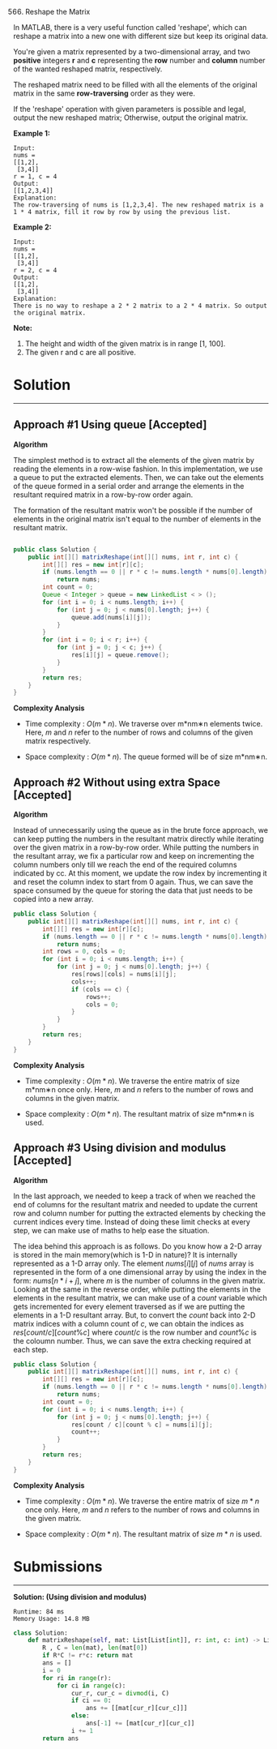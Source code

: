 566. Reshape the Matrix

In MATLAB, there is a very useful function called 'reshape', which can reshape a matrix into a new one with different size but keep its original data.

You're given a matrix represented by a two-dimensional array, and two **positive** integers **r** and **c** representing the **row** number and **column** number of the wanted reshaped matrix, respectively.

The reshaped matrix need to be filled with all the elements of the original matrix in the same **row-traversing** order as they were.

If the 'reshape' operation with given parameters is possible and legal, output the new reshaped matrix; Otherwise, output the original matrix.

**Example 1:**
```
Input: 
nums = 
[[1,2],
 [3,4]]
r = 1, c = 4
Output: 
[[1,2,3,4]]
Explanation:
The row-traversing of nums is [1,2,3,4]. The new reshaped matrix is a 1 * 4 matrix, fill it row by row by using the previous list.
```
**Example 2:**
```
Input: 
nums = 
[[1,2],
 [3,4]]
r = 2, c = 4
Output: 
[[1,2],
 [3,4]]
Explanation:
There is no way to reshape a 2 * 2 matrix to a 2 * 4 matrix. So output the original matrix.
```
**Note:**
1. The height and width of the given matrix is in range [1, 100].
1. The given r and c are all positive.

# Solution
---

## Approach #1 Using queue [Accepted]
**Algorithm**

The simplest method is to extract all the elements of the given matrix by reading the elements in a row-wise fashion. In this implementation, we use a queue to put the extracted elements. Then, we can take out the elements of the queue formed in a serial order and arrange the elements in the resultant required matrix in a row-by-row order again.

The formation of the resultant matrix won't be possible if the number of elements in the original matrix isn't equal to the number of elements in the resultant matrix.

```java

public class Solution {
    public int[][] matrixReshape(int[][] nums, int r, int c) {
        int[][] res = new int[r][c];
        if (nums.length == 0 || r * c != nums.length * nums[0].length)
            return nums;
        int count = 0;
        Queue < Integer > queue = new LinkedList < > ();
        for (int i = 0; i < nums.length; i++) {
            for (int j = 0; j < nums[0].length; j++) {
                queue.add(nums[i][j]);
            }
        }
        for (int i = 0; i < r; i++) {
            for (int j = 0; j < c; j++) {
                res[i][j] = queue.remove();
            }
        }
        return res;
    }
}
```

**Complexity Analysis**

* Time complexity : $O(m*n)$. We traverse over m*nm∗n elements twice. Here, $m$ and $n$ refer to the number of rows and columns of the given matrix respectively.

* Space complexity : $O(m*n)$. The queue formed will be of size m*nm∗n.

## Approach #2 Without using extra Space [Accepted]
**Algorithm**

Instead of unnecessarily using the queue as in the brute force approach, we can keep putting the numbers in the resultant matrix directly while iterating over the given matrix in a row-by-row order. While putting the numbers in the resultant array, we fix a particular row and keep on incrementing the column numbers only till we reach the end of the required columns indicated by cc. At this moment, we update the row index by incrementing it and reset the column index to start from 0 again. Thus, we can save the space consumed by the queue for storing the data that just needs to be copied into a new array.

```java
public class Solution {
    public int[][] matrixReshape(int[][] nums, int r, int c) {
        int[][] res = new int[r][c];
        if (nums.length == 0 || r * c != nums.length * nums[0].length)
            return nums;
        int rows = 0, cols = 0;
        for (int i = 0; i < nums.length; i++) {
            for (int j = 0; j < nums[0].length; j++) {
                res[rows][cols] = nums[i][j];
                cols++;
                if (cols == c) {
                    rows++;
                    cols = 0;
                }
            }
        }
        return res;
    }
}
```

**Complexity Analysis**

* Time complexity : $O(m*n)$. We traverse the entire matrix of size m*nm∗n once only. Here, $m$ and $n$ refers to the number of rows and columns in the given matrix.

* Space complexity : $O(m*n)$. The resultant matrix of size m*nm∗n is used.

## Approach #3 Using division and modulus [Accepted]
**Algorithm**

In the last approach, we needed to keep a track of when we reached the end of columns for the resultant matrix and needed to update the current row and column number for putting the extracted elements by checking the current indices every time. Instead of doing these limit checks at every step, we can make use of maths to help ease the situation.

The idea behind this approach is as follows. Do you know how a 2-D array is stored in the main memory(which is 1-D in nature)? It is internally represented as a 1-D array only. The element $nums[i][j]$ of $nums$ array is represented in the form of a one dimensional array by using the index in the form: $nums[n*i + j]$, where $m$ is the number of columns in the given matrix. Looking at the same in the reverse order, while putting the elements in the elements in the resultant matrix, we can make use of a $count$ variable which gets incremented for every element traversed as if we are putting the elements in a 1-D resultant array. But, to convert the $count$ back into 2-D matrix indices with a column count of $c$, we can obtain the indices as $res[count/c][count\%c]$ where $count/c$ is the row number and $count\%c$ is the coloumn number. Thus, we can save the extra checking required at each step.

```java
public class Solution {
    public int[][] matrixReshape(int[][] nums, int r, int c) {
        int[][] res = new int[r][c];
        if (nums.length == 0 || r * c != nums.length * nums[0].length)
            return nums;
        int count = 0;
        for (int i = 0; i < nums.length; i++) {
            for (int j = 0; j < nums[0].length; j++) {
                res[count / c][count % c] = nums[i][j];
                count++;
            }
        }
        return res;
    }
}
```

**Complexity Analysis**
* Time complexity : $O(m*n)$. We traverse the entire matrix of size $m*n$ once only. Here, $m$ and $n$ refers to the number of rows and columns in the given matrix.

* Space complexity : $O(m*n)$. The resultant matrix of size $m*n$ is used.

# Submissions
---
**Solution: (Using division and modulus)**
```
Runtime: 84 ms
Memory Usage: 14.8 MB
```
```python
class Solution:
    def matrixReshape(self, mat: List[List[int]], r: int, c: int) -> List[List[int]]:
        R , C = len(mat), len(mat[0])
        if R*C != r*c: return mat
        ans = []
        i = 0
        for ri in range(r):
            for ci in range(c):
                cur_r, cur_c = divmod(i, C)
                if ci == 0:
                    ans += [[mat[cur_r][cur_c]]]
                else:
                    ans[-1] += [mat[cur_r][cur_c]]
                i += 1
        return ans
```
